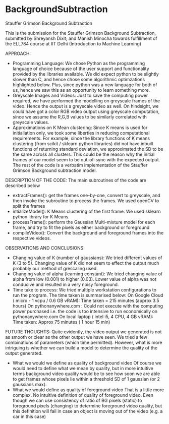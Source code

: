 # BackgroundSubtraction
Stauffer Grimson Background Subtraction

This is the submission for the Stauffer Grimson Background Subtraction, submitted by 
Shreyansh Dixit; and
Manish Minocha
towards fulfillment of the ELL784 course at IIT Delhi (Introduction to Machine Learning)

APPROACH:
* Programming Language: We chose Python as the programming language of choice because of the user support and functionality provided by the libraries available. We did expect python to be slightly slower than C, and hence chose some algorithmic optimzations highlighted below. Plus, since python was a new language for both of us, hence we saw this as an opportunity to learn something more.
* Greyscale Images and Videos: Just to save the computing power required, we have performed the modelling on greyscale frames of the video. Hence the output is a greyscale video as well. On hindsight, we could have got a color RGB video output using greyscale computation, since we assume the R,G,B values to be similarly correlated with greyscale values.
* Approximations on K Mean clustering: Since K means is used for initialiation only, we took some liberties in reducing computational requirements. For example, since the library functions of K means clustering (from scikit / sklearn python libraries) did not have inbuilt functions of returning standard deviation, we approximated the SD to be the same across all clusters. This could be the reason why the initial frames of our model seem to be out-of-sync with the expected output.
The rest of the code is a verbatim implementation of the Stauffer Grimson Background subtraction model.

DESCRIPTION OF THE CODE:
The main subroutines of the code are described below
* extractFrames(): get the frames one-by-one, convert to greyscale, and then invoke the subroutine to process the frames. We used openCV to split the frames
* intializeModel(): K Means clustering of the first frame. We used sklearn python library for K Means.
* processFrame(): perform the Gaussian Multi-mixture model for each frame, and try to fit the pixels as either background or foreground
* compileVideo(): Convert the background and foreground frames into the respective videos.

OBSERVATIONS AND CONCLUSIONS:
* Changing value of K (number of gaussians): We tried different values of K (3 to 5). Changing value of K did not seem to effect the output much probably our method of grescaling used.
* Changing value of alpha (learning constant): We tried changing value of alpha from low (0.001) to higher (0.03). Lower value of alpha was not conducive and resulted in a very noisy foreground.
* Time take to process: We tried multiple workstation configurations to run the program. The time taken is summarised below: 
	On Google Cloud ( micro - 1 vcpu / 0.6 GB vRAM): Time taken = 215 minutes (approx 3.5 hours)
	On pythonanywhere.com : Could not execute with the computing power purchased i.e. the code is too intensive to run economically on pythonanywhere.com
	On local laptop ( intel i5, 4 CPU, 4 GB vRAM): Time taken: Approx 75 minutes ( 1 hour 15 min)

FUTURE THOUGHTS:
Quite evidently, the video output we generated is not as smooth or clear as the other output we have seen. We tried a few combinations of parameters (which time permitted). However, what is more intriguing is whether we can build a model to determine the quality of the output generated. 
* What we would we define as quality of background video
Of course we would need to define what we mean by quality, but in more intuitive terms background video quality would be to see how soon we are able to get frames whose pixels lie within a threshold SD of 1 gaussian (or 2 gaussians max).
* What we would define as quality of foreground video
That is a little more complex. No intuitive definition of  quality of foreground video. Even though we can use consistency of ratio of BG pixels (static) to foreground pixels (changing) to determine foreground video quality, but this definition will fail in case an object is moving out of the video (e.g. a car in this case)
